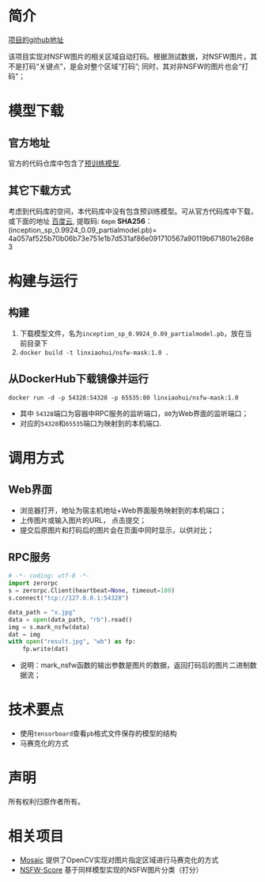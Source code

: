 # 简介
[项目的github地址](https://github.com/1093842024/anti-deepnude)

该项目实现对NSFW图片的相关区域自动打码。根据测试数据，对NSFW图片，其不是打码“关键点”，是会对整个区域“打码”; 同时，其对非NSFW的图片也会“打码”；

# 模型下载
## 官方地址
官方的代码仓库中包含了[预训练模型](https://github.com/1093842024/anti-deepnude/blob/master/weights/inception_sp_0.9924_0.09_partialmodel.pb). 

## 其它下载方式
考虑到代码库的空间，本代码库中没有包含预训练模型。可从官方代码库中下载，或下面的地址
[百度云](https://pan.baidu.com/s/12QB8k_4RbVkWpZlkCzSvxg), 提取码: `6mpm`
**SHA256**： (inception_sp_0.9924_0.09_partialmodel.pb)= 4a057af525b70b06b73e751e1b7d531af86e091710567a90119b671801e268e3

# 构建与运行
## 构建
   1. 下载模型文件，名为`inception_sp_0.9924_0.09_partialmodel.pb`，放在当前目录下
   2. `docker build -t linxiaohui/nsfw-mask:1.0 .`

## 从DockerHub下载镜像并运行
   `docker run -d -p 54328:54328 -p 65535:80 linxiaohui/nsfw-mask:1.0`
   * 其中 `54328`端口为容器中RPC服务的监听端口，`80`为Web界面的监听端口；
   * 对应的`54328`和`65535`端口为映射到的本机端口.

# 调用方式
## Web界面
   * 浏览器打开，地址为宿主机地址+Web界面服务映射到的本机端口；
   * 上传图片或输入图片的URL， 点击提交；
   * 提交后原图片和打码后的图片会在页面中同时显示，以供对比；

## RPC服务
```python
# -*- coding: utf-8 -*-
import zerorpc
s = zerorpc.Client(heartbeat=None, timeout=180)
s.connect("tcp://127.0.0.1:54328")

data_path = "x.jpg"
data = open(data_path, "rb").read()
img = s.mark_nsfw(data)
dat = img
with open("result.jpg", "wb") as fp:
    fp.write(dat)
```
   * 说明：mark_nsfw函数的输出参数是图片的数据，返回打码后的图片二进制数据流；

# 技术要点
   * 使用`tensorboard`查看`pb`格式文件保存的模型的结构
   * 马赛克化的方式

# 声明
所有权利归原作者所有。

# 相关项目
   * [Mosaic](../Mosaic) 提供了OpenCV实现对图片指定区域进行马赛克化的方式
   * [NSFW-Score](../NSFW-Score) 基于同样模型实现的NSFW图片分类（打分）
